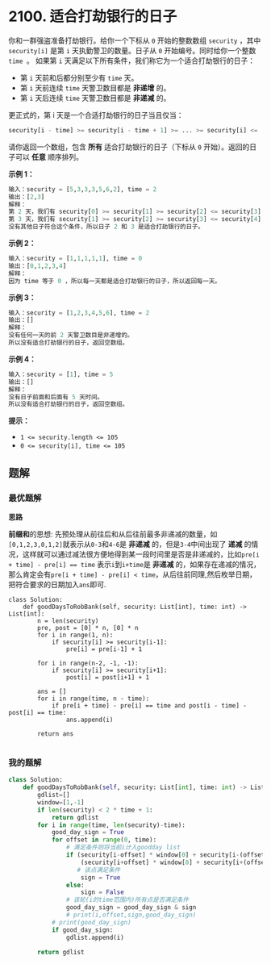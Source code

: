 # 2100. 适合打劫银行的日子
你和一群强盗准备打劫银行。给你一个下标从 `0` 开始的整数数组 `security` ，其中 `security[i]` 是第 `i` 天执勤警卫的数量。日子从 `0` 开始编号。同时给你一个整数 `time `。
如果第 `i` 天满足以下所有条件，我们称它为一个适合打劫银行的日子：


- 第 `i` 天前和后都分别至少有 `time` 天。
- 第 `i` 天前连续 `time` 天警卫数目都是 **非递增** 的。
- 第 `i` 天后连续 `time` 天警卫数目都是 **非递减** 的。

更正式的，第 i 天是一个合适打劫银行的日子当且仅当：
```python
security[i - time] >= security[i - time + 1] >= ... >= security[i] <= ... <= security[i + time - 1] <= security[i + time]
```
请你返回一个数组，包含 **所有** 适合打劫银行的日子（下标从 `0` 开始）。返回的日子可以 **任意** 顺序排列。

 

**示例 1：**
```python
输入：security = [5,3,3,3,5,6,2], time = 2
输出：[2,3]
解释：
第 2 天，我们有 security[0] >= security[1] >= security[2] <= security[3] <= security[4] 。
第 3 天，我们有 security[1] >= security[2] >= security[3] <= security[4] <= security[5] 。
没有其他日子符合这个条件，所以日子 2 和 3 是适合打劫银行的日子。
```
**示例 2：**
```python
输入：security = [1,1,1,1,1], time = 0
输出：[0,1,2,3,4]
解释：
因为 time 等于 0 ，所以每一天都是适合打劫银行的日子，所以返回每一天。
```
**示例 3：**
```python
输入：security = [1,2,3,4,5,6], time = 2
输出：[]
解释：
没有任何一天的前 2 天警卫数目是非递增的。
所以没有适合打劫银行的日子，返回空数组。
```
**示例 4：**
```python
输入：security = [1], time = 5
输出：[]
解释：
没有日子前面和后面有 5 天时间。
所以没有适合打劫银行的日子，返回空数组。
```

**提示：**

- `1 <= security.length <= 105`
- `0 <= security[i], time <= 105`

## 题解
### 最优题解
**思路**

**前缀和**的思想: 
先预处理从前往后和从后往前最多非递减的数量，如`[0,1,2,3,0,1,2]`就表示从`0-3`和`4-6`是 **非递减** 的，但是`3-4`中间出现了 **递减** 的情况，这样就可以通过减法很方便地得到某一段时间里是否是非递减的，比如`pre[i + time] - pre[i] == time` 表示`i`到`i+time`是 **非递减** 的，如果存在递减的情况，那么肯定会有`pre[i + time] - pre[i] < time`，从后往前同理,然后枚举日期，把符合要求的日期加入`ans`即可.

```cplusplus
class Solution:
    def goodDaysToRobBank(self, security: List[int], time: int) -> List[int]:
        n = len(security)
        pre, post = [0] * n, [0] * n
        for i in range(1, n):
            if security[i] >= security[i-1]:
                pre[i] = pre[i-1] + 1
                
        for i in range(n-2, -1, -1):
            if security[i] >= security[i+1]:
                post[i] = post[i+1] + 1
        
        ans = []
        for i in range(time, n - time):
            if pre[i + time] - pre[i] == time and post[i - time] - post[i] == time:
                ans.append(i)

        return ans
```
```python

```

### 我的题解
```python
class Solution:
    def goodDaysToRobBank(self, security: List[int], time: int) -> List[int]:
        gdlist=[]
        window=[1,-1]
        if len(security) < 2 * time + 1:
            return gdlist
        for i in range(time, len(security)-time):
            good_day_sign = True
            for offset in range(0, time):
                # 满足条件则将当前i计入goodday list
                if (security[i-offset] * window[0] + security[i-(offset+1)] * window[1] <=0) and \
                    (security[i+offset] * window[0] + security[i+(offset+1)] * window[1] <=0):
                   # 该点满足条件
                    sign = True
                else:
                    sign = False
                # 该轮(i的time范围内)所有点是否满足条件
                good_day_sign = good_day_sign & sign
                # print(i,offset,sign,good_day_sign)
            # print(good_day_sign)
            if good_day_sign:
                gdlist.append(i)

        return gdlist
```
